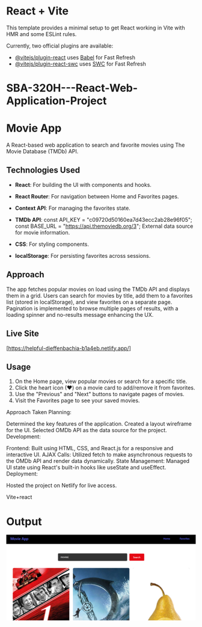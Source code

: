 # React + Vite

This template provides a minimal setup to get React working in Vite with HMR and some ESLint rules.

Currently, two official plugins are available:

- [@vitejs/plugin-react](https://github.com/vitejs/vite-plugin-react/blob/main/packages/plugin-react/README.md) uses [Babel](https://babeljs.io/) for Fast Refresh
- [@vitejs/plugin-react-swc](https://github.com/vitejs/vite-plugin-react-swc) uses [SWC](https://swc.rs/) for Fast Refresh
# SBA-320H---React-Web-Application-Project


# Movie App

A React-based web application to search and favorite movies using The Movie Database (TMDb) API.

## Technologies Used
- **React**: For building the UI with components and hooks.
- **React Router**: For navigation between Home and Favorites pages.
- **Context API**: For managing the favorites state.

- **TMDb API**: const API_KEY = "c09720d50160ea7d43ecc2ab28e96f05";
const BASE_URL = "https://api.themoviedb.org/3";
 External data source for movie information.

- **CSS**: For styling components.

- **localStorage**: For persisting favorites across sessions.

## Approach
The app fetches popular movies on load using the TMDb API and displays them in a grid. Users can search for movies by title, add them to a favorites list (stored in localStorage), and view favorites on a separate page. Pagination is implemented to browse multiple pages of results, with a loading spinner and no-results message enhancing the UX.

## Live Site
[https://helpful-dieffenbachia-b1a4eb.netlify.app/]

## Usage
1. On the Home page, view popular movies or search for a specific title.
2. Click the heart icon (♥) on a movie card to add/remove it from favorites.
3. Use the "Previous" and "Next" buttons to navigate pages of movies.
4. Visit the Favorites page to see your saved movies.




Approach Taken
Planning:

Determined the key features of the application.
Created a layout wireframe for the UI.
Selected OMDb API as the data source for the project.
Development:

Frontend: Built using HTML, CSS, and React.js for a responsive and interactive UI.
AJAX Calls: Utilized fetch to make asynchronous requests to the OMDb API and render data dynamically.
State Management: Managed UI state using React's built-in hooks like useState and useEffect.
Deployment:

Hosted the project on Netlify for live access.

Vite+react 

# Output

![alt text](image.png)